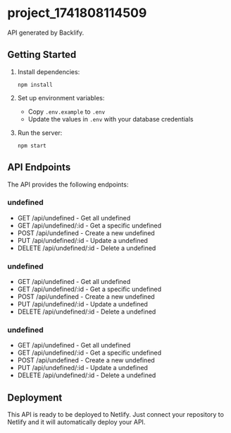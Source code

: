 # project_1741808114509

API generated by Backlify.

## Getting Started

1. Install dependencies:
   ```
   npm install
   ```

2. Set up environment variables:
   - Copy `.env.example` to `.env`
   - Update the values in `.env` with your database credentials

3. Run the server:
   ```
   npm start
   ```

## API Endpoints

The API provides the following endpoints:


### undefined

- GET /api/undefined - Get all undefined
- GET /api/undefined/:id - Get a specific undefined
- POST /api/undefined - Create a new undefined
- PUT /api/undefined/:id - Update a undefined
- DELETE /api/undefined/:id - Delete a undefined


### undefined

- GET /api/undefined - Get all undefined
- GET /api/undefined/:id - Get a specific undefined
- POST /api/undefined - Create a new undefined
- PUT /api/undefined/:id - Update a undefined
- DELETE /api/undefined/:id - Delete a undefined


### undefined

- GET /api/undefined - Get all undefined
- GET /api/undefined/:id - Get a specific undefined
- POST /api/undefined - Create a new undefined
- PUT /api/undefined/:id - Update a undefined
- DELETE /api/undefined/:id - Delete a undefined


## Deployment

This API is ready to be deployed to Netlify. Just connect your repository to Netlify and it will automatically deploy your API.
